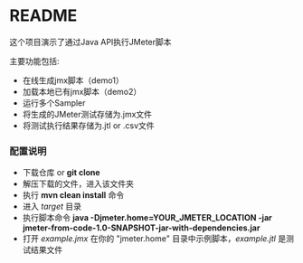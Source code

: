 # README #

这个项目演示了通过Java API执行JMeter脚本

主要功能包括:
* 在线生成jmx脚本（demo1）
* 加载本地已有jmx脚本（demo2）
* 运行多个Sampler
* 将生成的JMeter测试存储为.jmx文件
* 将测试执行结果存储为.jtl or .csv文件

### 配置说明 ###

* 下载仓库 or **git clone**
* 解压下载的文件，进入该文件夹
* 执行 **mvn clean install** 命令
* 进入 *target* 目录
* 执行脚本命令 **java -Djmeter.home=YOUR_JMETER_LOCATION -jar jmeter-from-code-1.0-SNAPSHOT-jar-with-dependencies.jar**
* 打开 *example.jmx* 在你的 "jmeter.home" 目录中示例脚本，*example.jtl* 是测试结果文件
